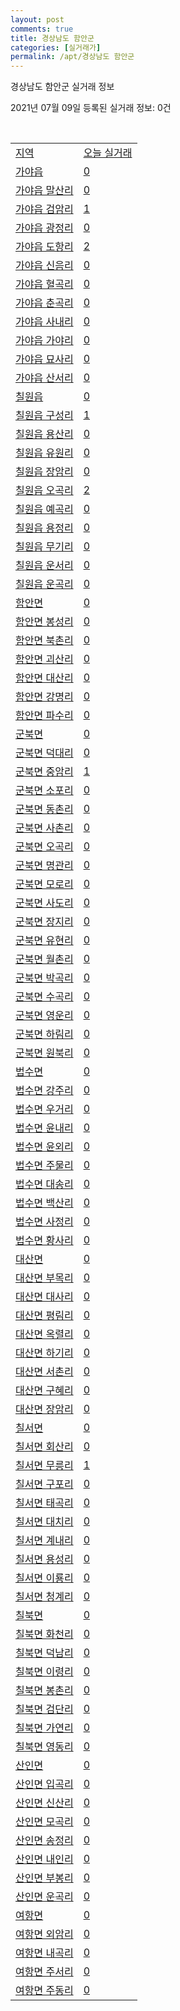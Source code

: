 ```yaml
---
layout: post
comments: true
title: 경상남도 함안군
categories: [실거래가]
permalink: /apt/경상남도 함안군
---
```


경상남도 함안군 실거래 정보

2021년 07월 09일 등록된 실거래 정보: 0건

<script type="text/javascript">
  google.charts.load('current', {'packages':['corechart']});
  google.charts.setOnLoadCallback(drawChart);

  function drawChart() {
    var data = google.visualization.arrayToDataTable([['거래일', '매매', '전월세', '전매'], ['20-07', 31, 18, 0], ['20-08', 44, 23, 0], ['20-09', 40, 39, 0], ['20-10', 70, 26, 0], ['20-11', 56, 17, 0], ['20-12', 80, 19, 0], ['21-01', 50, 33, 0], ['21-02', 49, 14, 0], ['21-03', 52, 19, 0], ['21-04', 52, 22, 0], ['21-05', 50, 16, 0], ['21-06', 39, 12, 0], ['21-07', 6, 2, 0]]);

    var options = {
      title: '최근 1년간 유형별 거래량 추이',
      legend: { position: 'bottom' }
    };

    var chart = new google.visualization.LineChart(document.getElementById('columnchart_material'));
    chart.draw(data, (options));
  }
</script>

<div id="columnchart_material" style="width: 95%; margin-left: -35px"></div>
<br>
<table class="sortable">
  <tr>
    <td><a href="#">지역</a></td>
    <td><a href="#">오늘 실거래</a></td>
  </tr>

  
  <tr class="item">
    <td><a href="경상남도 함안군 가야읍">가야읍</a></td>
    <td><a href="경상남도 함안군 가야읍">0</a></td>
  </tr>
    

  <tr class="item">
    <td><a href="경상남도 함안군 가야읍 말산리">가야읍 말산리</a></td>
    <td><a href="경상남도 함안군 가야읍 말산리">0</a></td>
  </tr>
    

  <tr class="item">
    <td><a href="경상남도 함안군 가야읍 검암리">가야읍 검암리</a></td>
    <td><a href="경상남도 함안군 가야읍 검암리">1</a></td>
  </tr>
    

  <tr class="item">
    <td><a href="경상남도 함안군 가야읍 광정리">가야읍 광정리</a></td>
    <td><a href="경상남도 함안군 가야읍 광정리">0</a></td>
  </tr>
    

  <tr class="item">
    <td><a href="경상남도 함안군 가야읍 도항리">가야읍 도항리</a></td>
    <td><a href="경상남도 함안군 가야읍 도항리">2</a></td>
  </tr>
    

  <tr class="item">
    <td><a href="경상남도 함안군 가야읍 신음리">가야읍 신음리</a></td>
    <td><a href="경상남도 함안군 가야읍 신음리">0</a></td>
  </tr>
    

  <tr class="item">
    <td><a href="경상남도 함안군 가야읍 혈곡리">가야읍 혈곡리</a></td>
    <td><a href="경상남도 함안군 가야읍 혈곡리">0</a></td>
  </tr>
    

  <tr class="item">
    <td><a href="경상남도 함안군 가야읍 춘곡리">가야읍 춘곡리</a></td>
    <td><a href="경상남도 함안군 가야읍 춘곡리">0</a></td>
  </tr>
    

  <tr class="item">
    <td><a href="경상남도 함안군 가야읍 사내리">가야읍 사내리</a></td>
    <td><a href="경상남도 함안군 가야읍 사내리">0</a></td>
  </tr>
    

  <tr class="item">
    <td><a href="경상남도 함안군 가야읍 가야리">가야읍 가야리</a></td>
    <td><a href="경상남도 함안군 가야읍 가야리">0</a></td>
  </tr>
    

  <tr class="item">
    <td><a href="경상남도 함안군 가야읍 묘사리">가야읍 묘사리</a></td>
    <td><a href="경상남도 함안군 가야읍 묘사리">0</a></td>
  </tr>
    

  <tr class="item">
    <td><a href="경상남도 함안군 가야읍 산서리">가야읍 산서리</a></td>
    <td><a href="경상남도 함안군 가야읍 산서리">0</a></td>
  </tr>
    

  <tr class="item">
    <td><a href="경상남도 함안군 칠원읍">칠원읍</a></td>
    <td><a href="경상남도 함안군 칠원읍">0</a></td>
  </tr>
    

  <tr class="item">
    <td><a href="경상남도 함안군 칠원읍 구성리">칠원읍 구성리</a></td>
    <td><a href="경상남도 함안군 칠원읍 구성리">1</a></td>
  </tr>
    

  <tr class="item">
    <td><a href="경상남도 함안군 칠원읍 용산리">칠원읍 용산리</a></td>
    <td><a href="경상남도 함안군 칠원읍 용산리">0</a></td>
  </tr>
    

  <tr class="item">
    <td><a href="경상남도 함안군 칠원읍 유원리">칠원읍 유원리</a></td>
    <td><a href="경상남도 함안군 칠원읍 유원리">0</a></td>
  </tr>
    

  <tr class="item">
    <td><a href="경상남도 함안군 칠원읍 장암리">칠원읍 장암리</a></td>
    <td><a href="경상남도 함안군 칠원읍 장암리">0</a></td>
  </tr>
    

  <tr class="item">
    <td><a href="경상남도 함안군 칠원읍 오곡리">칠원읍 오곡리</a></td>
    <td><a href="경상남도 함안군 칠원읍 오곡리">2</a></td>
  </tr>
    

  <tr class="item">
    <td><a href="경상남도 함안군 칠원읍 예곡리">칠원읍 예곡리</a></td>
    <td><a href="경상남도 함안군 칠원읍 예곡리">0</a></td>
  </tr>
    

  <tr class="item">
    <td><a href="경상남도 함안군 칠원읍 용정리">칠원읍 용정리</a></td>
    <td><a href="경상남도 함안군 칠원읍 용정리">0</a></td>
  </tr>
    

  <tr class="item">
    <td><a href="경상남도 함안군 칠원읍 무기리">칠원읍 무기리</a></td>
    <td><a href="경상남도 함안군 칠원읍 무기리">0</a></td>
  </tr>
    

  <tr class="item">
    <td><a href="경상남도 함안군 칠원읍 운서리">칠원읍 운서리</a></td>
    <td><a href="경상남도 함안군 칠원읍 운서리">0</a></td>
  </tr>
    

  <tr class="item">
    <td><a href="경상남도 함안군 칠원읍 운곡리">칠원읍 운곡리</a></td>
    <td><a href="경상남도 함안군 칠원읍 운곡리">0</a></td>
  </tr>
    

  <tr class="item">
    <td><a href="경상남도 함안군 함안면">함안면</a></td>
    <td><a href="경상남도 함안군 함안면">0</a></td>
  </tr>
    

  <tr class="item">
    <td><a href="경상남도 함안군 함안면 봉성리">함안면 봉성리</a></td>
    <td><a href="경상남도 함안군 함안면 봉성리">0</a></td>
  </tr>
    

  <tr class="item">
    <td><a href="경상남도 함안군 함안면 북촌리">함안면 북촌리</a></td>
    <td><a href="경상남도 함안군 함안면 북촌리">0</a></td>
  </tr>
    

  <tr class="item">
    <td><a href="경상남도 함안군 함안면 괴산리">함안면 괴산리</a></td>
    <td><a href="경상남도 함안군 함안면 괴산리">0</a></td>
  </tr>
    

  <tr class="item">
    <td><a href="경상남도 함안군 함안면 대산리">함안면 대산리</a></td>
    <td><a href="경상남도 함안군 함안면 대산리">0</a></td>
  </tr>
    

  <tr class="item">
    <td><a href="경상남도 함안군 함안면 강명리">함안면 강명리</a></td>
    <td><a href="경상남도 함안군 함안면 강명리">0</a></td>
  </tr>
    

  <tr class="item">
    <td><a href="경상남도 함안군 함안면 파수리">함안면 파수리</a></td>
    <td><a href="경상남도 함안군 함안면 파수리">0</a></td>
  </tr>
    

  <tr class="item">
    <td><a href="경상남도 함안군 군북면">군북면</a></td>
    <td><a href="경상남도 함안군 군북면">0</a></td>
  </tr>
    

  <tr class="item">
    <td><a href="경상남도 함안군 군북면 덕대리">군북면 덕대리</a></td>
    <td><a href="경상남도 함안군 군북면 덕대리">0</a></td>
  </tr>
    

  <tr class="item">
    <td><a href="경상남도 함안군 군북면 중암리">군북면 중암리</a></td>
    <td><a href="경상남도 함안군 군북면 중암리">1</a></td>
  </tr>
    

  <tr class="item">
    <td><a href="경상남도 함안군 군북면 소포리">군북면 소포리</a></td>
    <td><a href="경상남도 함안군 군북면 소포리">0</a></td>
  </tr>
    

  <tr class="item">
    <td><a href="경상남도 함안군 군북면 동촌리">군북면 동촌리</a></td>
    <td><a href="경상남도 함안군 군북면 동촌리">0</a></td>
  </tr>
    

  <tr class="item">
    <td><a href="경상남도 함안군 군북면 사촌리">군북면 사촌리</a></td>
    <td><a href="경상남도 함안군 군북면 사촌리">0</a></td>
  </tr>
    

  <tr class="item">
    <td><a href="경상남도 함안군 군북면 오곡리">군북면 오곡리</a></td>
    <td><a href="경상남도 함안군 군북면 오곡리">0</a></td>
  </tr>
    

  <tr class="item">
    <td><a href="경상남도 함안군 군북면 명관리">군북면 명관리</a></td>
    <td><a href="경상남도 함안군 군북면 명관리">0</a></td>
  </tr>
    

  <tr class="item">
    <td><a href="경상남도 함안군 군북면 모로리">군북면 모로리</a></td>
    <td><a href="경상남도 함안군 군북면 모로리">0</a></td>
  </tr>
    

  <tr class="item">
    <td><a href="경상남도 함안군 군북면 사도리">군북면 사도리</a></td>
    <td><a href="경상남도 함안군 군북면 사도리">0</a></td>
  </tr>
    

  <tr class="item">
    <td><a href="경상남도 함안군 군북면 장지리">군북면 장지리</a></td>
    <td><a href="경상남도 함안군 군북면 장지리">0</a></td>
  </tr>
    

  <tr class="item">
    <td><a href="경상남도 함안군 군북면 유현리">군북면 유현리</a></td>
    <td><a href="경상남도 함안군 군북면 유현리">0</a></td>
  </tr>
    

  <tr class="item">
    <td><a href="경상남도 함안군 군북면 월촌리">군북면 월촌리</a></td>
    <td><a href="경상남도 함안군 군북면 월촌리">0</a></td>
  </tr>
    

  <tr class="item">
    <td><a href="경상남도 함안군 군북면 박곡리">군북면 박곡리</a></td>
    <td><a href="경상남도 함안군 군북면 박곡리">0</a></td>
  </tr>
    

  <tr class="item">
    <td><a href="경상남도 함안군 군북면 수곡리">군북면 수곡리</a></td>
    <td><a href="경상남도 함안군 군북면 수곡리">0</a></td>
  </tr>
    

  <tr class="item">
    <td><a href="경상남도 함안군 군북면 영운리">군북면 영운리</a></td>
    <td><a href="경상남도 함안군 군북면 영운리">0</a></td>
  </tr>
    

  <tr class="item">
    <td><a href="경상남도 함안군 군북면 하림리">군북면 하림리</a></td>
    <td><a href="경상남도 함안군 군북면 하림리">0</a></td>
  </tr>
    

  <tr class="item">
    <td><a href="경상남도 함안군 군북면 원북리">군북면 원북리</a></td>
    <td><a href="경상남도 함안군 군북면 원북리">0</a></td>
  </tr>
    

  <tr class="item">
    <td><a href="경상남도 함안군 법수면">법수면</a></td>
    <td><a href="경상남도 함안군 법수면">0</a></td>
  </tr>
    

  <tr class="item">
    <td><a href="경상남도 함안군 법수면 강주리">법수면 강주리</a></td>
    <td><a href="경상남도 함안군 법수면 강주리">0</a></td>
  </tr>
    

  <tr class="item">
    <td><a href="경상남도 함안군 법수면 우거리">법수면 우거리</a></td>
    <td><a href="경상남도 함안군 법수면 우거리">0</a></td>
  </tr>
    

  <tr class="item">
    <td><a href="경상남도 함안군 법수면 윤내리">법수면 윤내리</a></td>
    <td><a href="경상남도 함안군 법수면 윤내리">0</a></td>
  </tr>
    

  <tr class="item">
    <td><a href="경상남도 함안군 법수면 윤외리">법수면 윤외리</a></td>
    <td><a href="경상남도 함안군 법수면 윤외리">0</a></td>
  </tr>
    

  <tr class="item">
    <td><a href="경상남도 함안군 법수면 주물리">법수면 주물리</a></td>
    <td><a href="경상남도 함안군 법수면 주물리">0</a></td>
  </tr>
    

  <tr class="item">
    <td><a href="경상남도 함안군 법수면 대송리">법수면 대송리</a></td>
    <td><a href="경상남도 함안군 법수면 대송리">0</a></td>
  </tr>
    

  <tr class="item">
    <td><a href="경상남도 함안군 법수면 백산리">법수면 백산리</a></td>
    <td><a href="경상남도 함안군 법수면 백산리">0</a></td>
  </tr>
    

  <tr class="item">
    <td><a href="경상남도 함안군 법수면 사정리">법수면 사정리</a></td>
    <td><a href="경상남도 함안군 법수면 사정리">0</a></td>
  </tr>
    

  <tr class="item">
    <td><a href="경상남도 함안군 법수면 황사리">법수면 황사리</a></td>
    <td><a href="경상남도 함안군 법수면 황사리">0</a></td>
  </tr>
    

  <tr class="item">
    <td><a href="경상남도 함안군 대산면">대산면</a></td>
    <td><a href="경상남도 함안군 대산면">0</a></td>
  </tr>
    

  <tr class="item">
    <td><a href="경상남도 함안군 대산면 부목리">대산면 부목리</a></td>
    <td><a href="경상남도 함안군 대산면 부목리">0</a></td>
  </tr>
    

  <tr class="item">
    <td><a href="경상남도 함안군 대산면 대사리">대산면 대사리</a></td>
    <td><a href="경상남도 함안군 대산면 대사리">0</a></td>
  </tr>
    

  <tr class="item">
    <td><a href="경상남도 함안군 대산면 평림리">대산면 평림리</a></td>
    <td><a href="경상남도 함안군 대산면 평림리">0</a></td>
  </tr>
    

  <tr class="item">
    <td><a href="경상남도 함안군 대산면 옥렬리">대산면 옥렬리</a></td>
    <td><a href="경상남도 함안군 대산면 옥렬리">0</a></td>
  </tr>
    

  <tr class="item">
    <td><a href="경상남도 함안군 대산면 하기리">대산면 하기리</a></td>
    <td><a href="경상남도 함안군 대산면 하기리">0</a></td>
  </tr>
    

  <tr class="item">
    <td><a href="경상남도 함안군 대산면 서촌리">대산면 서촌리</a></td>
    <td><a href="경상남도 함안군 대산면 서촌리">0</a></td>
  </tr>
    

  <tr class="item">
    <td><a href="경상남도 함안군 대산면 구혜리">대산면 구혜리</a></td>
    <td><a href="경상남도 함안군 대산면 구혜리">0</a></td>
  </tr>
    

  <tr class="item">
    <td><a href="경상남도 함안군 대산면 장암리">대산면 장암리</a></td>
    <td><a href="경상남도 함안군 대산면 장암리">0</a></td>
  </tr>
    

  <tr class="item">
    <td><a href="경상남도 함안군 칠서면">칠서면</a></td>
    <td><a href="경상남도 함안군 칠서면">0</a></td>
  </tr>
    

  <tr class="item">
    <td><a href="경상남도 함안군 칠서면 회산리">칠서면 회산리</a></td>
    <td><a href="경상남도 함안군 칠서면 회산리">0</a></td>
  </tr>
    

  <tr class="item">
    <td><a href="경상남도 함안군 칠서면 무릉리">칠서면 무릉리</a></td>
    <td><a href="경상남도 함안군 칠서면 무릉리">1</a></td>
  </tr>
    

  <tr class="item">
    <td><a href="경상남도 함안군 칠서면 구포리">칠서면 구포리</a></td>
    <td><a href="경상남도 함안군 칠서면 구포리">0</a></td>
  </tr>
    

  <tr class="item">
    <td><a href="경상남도 함안군 칠서면 태곡리">칠서면 태곡리</a></td>
    <td><a href="경상남도 함안군 칠서면 태곡리">0</a></td>
  </tr>
    

  <tr class="item">
    <td><a href="경상남도 함안군 칠서면 대치리">칠서면 대치리</a></td>
    <td><a href="경상남도 함안군 칠서면 대치리">0</a></td>
  </tr>
    

  <tr class="item">
    <td><a href="경상남도 함안군 칠서면 계내리">칠서면 계내리</a></td>
    <td><a href="경상남도 함안군 칠서면 계내리">0</a></td>
  </tr>
    

  <tr class="item">
    <td><a href="경상남도 함안군 칠서면 용성리">칠서면 용성리</a></td>
    <td><a href="경상남도 함안군 칠서면 용성리">0</a></td>
  </tr>
    

  <tr class="item">
    <td><a href="경상남도 함안군 칠서면 이룡리">칠서면 이룡리</a></td>
    <td><a href="경상남도 함안군 칠서면 이룡리">0</a></td>
  </tr>
    

  <tr class="item">
    <td><a href="경상남도 함안군 칠서면 청계리">칠서면 청계리</a></td>
    <td><a href="경상남도 함안군 칠서면 청계리">0</a></td>
  </tr>
    

  <tr class="item">
    <td><a href="경상남도 함안군 칠북면">칠북면</a></td>
    <td><a href="경상남도 함안군 칠북면">0</a></td>
  </tr>
    

  <tr class="item">
    <td><a href="경상남도 함안군 칠북면 화천리">칠북면 화천리</a></td>
    <td><a href="경상남도 함안군 칠북면 화천리">0</a></td>
  </tr>
    

  <tr class="item">
    <td><a href="경상남도 함안군 칠북면 덕남리">칠북면 덕남리</a></td>
    <td><a href="경상남도 함안군 칠북면 덕남리">0</a></td>
  </tr>
    

  <tr class="item">
    <td><a href="경상남도 함안군 칠북면 이령리">칠북면 이령리</a></td>
    <td><a href="경상남도 함안군 칠북면 이령리">0</a></td>
  </tr>
    

  <tr class="item">
    <td><a href="경상남도 함안군 칠북면 봉촌리">칠북면 봉촌리</a></td>
    <td><a href="경상남도 함안군 칠북면 봉촌리">0</a></td>
  </tr>
    

  <tr class="item">
    <td><a href="경상남도 함안군 칠북면 검단리">칠북면 검단리</a></td>
    <td><a href="경상남도 함안군 칠북면 검단리">0</a></td>
  </tr>
    

  <tr class="item">
    <td><a href="경상남도 함안군 칠북면 가연리">칠북면 가연리</a></td>
    <td><a href="경상남도 함안군 칠북면 가연리">0</a></td>
  </tr>
    

  <tr class="item">
    <td><a href="경상남도 함안군 칠북면 영동리">칠북면 영동리</a></td>
    <td><a href="경상남도 함안군 칠북면 영동리">0</a></td>
  </tr>
    

  <tr class="item">
    <td><a href="경상남도 함안군 산인면">산인면</a></td>
    <td><a href="경상남도 함안군 산인면">0</a></td>
  </tr>
    

  <tr class="item">
    <td><a href="경상남도 함안군 산인면 입곡리">산인면 입곡리</a></td>
    <td><a href="경상남도 함안군 산인면 입곡리">0</a></td>
  </tr>
    

  <tr class="item">
    <td><a href="경상남도 함안군 산인면 신산리">산인면 신산리</a></td>
    <td><a href="경상남도 함안군 산인면 신산리">0</a></td>
  </tr>
    

  <tr class="item">
    <td><a href="경상남도 함안군 산인면 모곡리">산인면 모곡리</a></td>
    <td><a href="경상남도 함안군 산인면 모곡리">0</a></td>
  </tr>
    

  <tr class="item">
    <td><a href="경상남도 함안군 산인면 송정리">산인면 송정리</a></td>
    <td><a href="경상남도 함안군 산인면 송정리">0</a></td>
  </tr>
    

  <tr class="item">
    <td><a href="경상남도 함안군 산인면 내인리">산인면 내인리</a></td>
    <td><a href="경상남도 함안군 산인면 내인리">0</a></td>
  </tr>
    

  <tr class="item">
    <td><a href="경상남도 함안군 산인면 부봉리">산인면 부봉리</a></td>
    <td><a href="경상남도 함안군 산인면 부봉리">0</a></td>
  </tr>
    

  <tr class="item">
    <td><a href="경상남도 함안군 산인면 운곡리">산인면 운곡리</a></td>
    <td><a href="경상남도 함안군 산인면 운곡리">0</a></td>
  </tr>
    

  <tr class="item">
    <td><a href="경상남도 함안군 여항면">여항면</a></td>
    <td><a href="경상남도 함안군 여항면">0</a></td>
  </tr>
    

  <tr class="item">
    <td><a href="경상남도 함안군 여항면 외암리">여항면 외암리</a></td>
    <td><a href="경상남도 함안군 여항면 외암리">0</a></td>
  </tr>
    

  <tr class="item">
    <td><a href="경상남도 함안군 여항면 내곡리">여항면 내곡리</a></td>
    <td><a href="경상남도 함안군 여항면 내곡리">0</a></td>
  </tr>
    

  <tr class="item">
    <td><a href="경상남도 함안군 여항면 주서리">여항면 주서리</a></td>
    <td><a href="경상남도 함안군 여항면 주서리">0</a></td>
  </tr>
    

  <tr class="item">
    <td><a href="경상남도 함안군 여항면 주동리">여항면 주동리</a></td>
    <td><a href="경상남도 함안군 여항면 주동리">0</a></td>
  </tr>
    


</table>


    